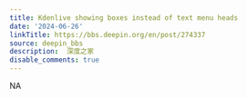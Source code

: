 ```yaml
---
title: Kdenlive showing boxes instead of text menu heads
date: '2024-06-26'
linkTitle: https://bbs.deepin.org/en/post/274337
source: deepin_bbs
description:  深度之家 
disable_comments: true
---
```

NA
